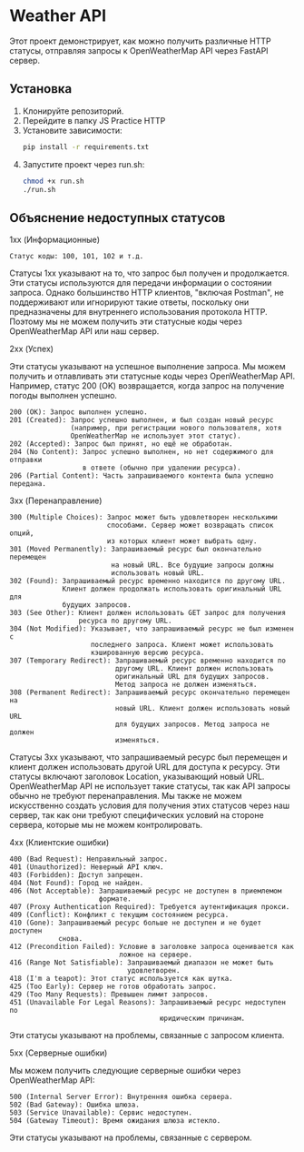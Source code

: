 # Weather API

Этот проект демонстрирует, как можно получить различные HTTP статусы, отправляя запросы к OpenWeatherMap API через FastAPI сервер.

## Установка

1. Клонируйте репозиторий.
2. Перейдите в папку JS Practice HTTP
3. Установите зависимости:
   ```bash
   pip install -r requirements.txt
4. Запустите проект через run.sh:
   ```bash
   chmod +x run.sh
   ./run.sh

## Объяснение недоступных статусов

1xx (Информационные)

    Статус коды: 100, 101, 102 и т.д.

Статусы 1xx указывают на то, что запрос был получен и продолжается. 
Эти статусы используются для передачи информации о состоянии запроса. 
Однако большинство HTTP клиентов, "включая Postman", не поддерживают или 
игнорируют такие ответы, поскольку они предназначены для внутреннего 
использования протокола HTTP. Поэтому мы не можем получить эти статусные коды 
через OpenWeatherMap API или наш сервер.

2xx (Успех)

Эти статусы указывают на успешное выполнение запроса. 
Мы можем получить и отлавливать эти статусные коды через OpenWeatherMap API. 
Например, статус 200 (OK) возвращается, когда запрос на получение погоды 
выполнен успешно.
   
    200 (OK): Запрос выполнен успешно.
    201 (Created): Запрос успешно выполнен, и был создан новый ресурс
                   (например, при регистрации нового пользователя, хотя 
                   OpenWeatherMap не использует этот статус).
    202 (Accepted): Запрос был принят, но ещё не обработан.
    204 (No Content): Запрос успешно выполнен, но нет содержимого для отправки 
                      в ответе (обычно при удалении ресурса).
    206 (Partial Content): Часть запрашиваемого контента была успешно передана.

3xx (Перенаправление)

    300 (Multiple Choices): Запрос может быть удовлетворен несколькими 
                            способами. Сервер может возвращать список опций, 
                            из которых клиент может выбрать одну.
    301 (Moved Permanently): Запрашиваемый ресурс был окончательно перемещен 
                             на новый URL. Все будущие запросы должны 
                             использовать новый URL.
    302 (Found): Запрашиваемый ресурс временно находится по другому URL. 
                 Клиент должен продолжать использовать оригинальный URL для 
                 будущих запросов.
    303 (See Other): Клиент должен использовать GET запрос для получения 
                     ресурса по другому URL.
    304 (Not Modified): Указывает, что запрашиваемый ресурс не был изменен с 
                        последнего запроса. Клиент может использовать 
                        кэшированную версию ресурса.
    307 (Temporary Redirect): Запрашиваемый ресурс временно находится по 
                              другому URL. Клиент должен использовать 
                              оригинальный URL для будущих запросов. 
                              Метод запроса не должен изменяться.
    308 (Permanent Redirect): Запрашиваемый ресурс окончательно перемещен на 
                              новый URL. Клиент должен использовать новый URL 
                              для будущих запросов. Метод запроса не должен 
                              изменяться.

Статусы 3xx указывают, что запрашиваемый ресурс был перемещен и клиент 
должен использовать другой URL для доступа к ресурсу. 
Эти статусы включают заголовок Location, указывающий новый URL. 
OpenWeatherMap API не использует такие статусы, так как API запросы обычно 
не требуют перенаправления. Мы также не можем искусственно создать условия 
для получения этих статусов через наш сервер, так как они требуют специфических
условий на стороне сервера, которые мы не можем контролировать.

4xx (Клиентские ошибки)

    400 (Bad Request): Неправильный запрос.
    401 (Unauthorized): Неверный API ключ.
    403 (Forbidden): Доступ запрещен.
    404 (Not Found): Город не найден.
    406 (Not Acceptable): Запрашиваемый ресурс не доступен в приемлемом 
                          формате.
    407 (Proxy Authentication Required): Требуется аутентификация прокси.
    409 (Conflict): Конфликт с текущим состоянием ресурса.
    410 (Gone): Запрашиваемый ресурс больше не доступен и не будет доступен 
                снова.
    412 (Precondition Failed): Условие в заголовке запроса оценивается как 
                               ложное на сервере.
    416 (Range Not Satisfiable): Запрашиваемый диапазон не может быть 
                                 удовлетворен.
    418 (I'm a teapot): Этот статус используется как шутка.
    425 (Too Early): Сервер не готов обработать запрос.
    429 (Too Many Requests): Превышен лимит запросов.
    451 (Unavailable For Legal Reasons): Запрашиваемый ресурс недоступен по 
                                         юридическим причинам.

Эти статусы указывают на проблемы, связанные с запросом клиента.

5xx (Серверные ошибки)

Мы можем получить следующие серверные ошибки через OpenWeatherMap API:

    500 (Internal Server Error): Внутренняя ошибка сервера.
    502 (Bad Gateway): Ошибка шлюза.
    503 (Service Unavailable): Сервис недоступен.
    504 (Gateway Timeout): Время ожидания шлюза истекло.

Эти статусы указывают на проблемы, связанные с сервером.
